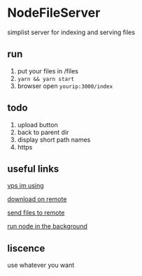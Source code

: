 # NodeFileServer

simplist server for indexing and serving files

## run

1. put your files in /files
2. `yarn && yarn start`
3. browser open `yourip:3000/index`

## todo

1. upload button
2. back to parent dir
3. display short path names
4. https

## useful links

[vps im using](https://vultr.com/ "vultr")

[download on remote](https://www.cyberciti.biz/tips/download-accelerator-for-linux-command-line-tools.html "axel")

[send files to remote](https://www.simplified.guide/ssh/copy-file)

[run node in the background](https://gist.github.com/andreasonny83/c35b51c4197d09af1b8c0510c0b1d1ea)


## liscence

use whatever you want
